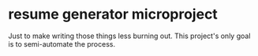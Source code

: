 # resume generator microproject

Just to make writing those things less burning out.
This project's only goal is to semi-automate the process.

